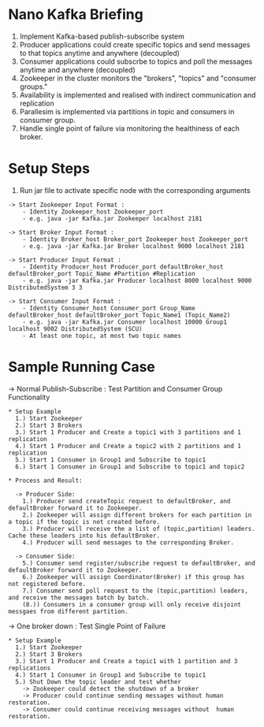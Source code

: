 # Nano Kafka Briefing

  1. Implement Kafka-based publish-subscribe system 
  2. Producer applications could create specific topics and send messages to that topics anytime and anywhere (decoupled)
  3. Consumer applications could subscrbe to topics and poll the messages anytime and anywhere (decoupled)
  4. Zookeeper in the cluster monitors the "brokers", "topics" and "consumer groups."
  5. Availability is implemented and realised with indirect communication and replication
  6. Parallesim is implemented via partitions in topic and consumers in consumer group.
  7. Handle single point of failure via monitoring the healthiness of each broker. 

# Setup Steps
  1. Run jar file to activate specific node with the corresponding arguments
  
    -> Start Zookeeper Input Format :
        - Identity Zookeeper_host Zookeeper_port
        - e.g. java -jar Kafka.jar Zookeeper localhost 2181
        
    -> Start Broker Input Format :
        - Identity Broker_host Broker_port Zookeeper_host Zookeeper_port
        - e.g. java -jar Kafka.jar Broker localhost 9000 localhost 2181

    -> Start Producer Input Format :
        - Identity Producer_host Producer_port defaultBroker_host defaultBroker_port Topic_Name #Partition #Replication
        - e.g. java -jar Kafka.jar Producer localhost 8000 localhost 9000 DistributedSystem 3 3

    -> Start Consumer Input Format :
        - Identity Consumer_host Consumer_port Group_Name defaultBroker_host defaultBroker_port Topic_Name1 (Topic_Name2)
        - e.g. java -jar Kafka.jar Consumer localhost 10000 Group1 localhost 9002 DistributedSystem (SCU)
        - At least one topic, at most two topic names

# Sample Running Case
  -> Normal Publish-Subscribe : Test Partition and Consumer Group Functionality
  
    * Setup Example
      1.) Start Zookeeper
      2.) Start 3 Brokers 
      3.) Start 1 Producer and Create a topic1 with 3 partitions and 1 replication
      4.) Start 1 Producer and Create a topic2 with 2 partitions and 1 replication
      5.) Start 1 Consumer in Group1 and Subscribe to topic1
      6.) Start 1 Consumer in Group1 and Subscribe to topic1 and topic2
      
    * Process and Result:
      
      -> Producer Side:
        1.) Producer send createTopic request to defaultBroker, and defaultBroker forward it to Zookeeper.
        2.) Zookeeper will assign different brokers for each partition in a topic if the topic is not created before.
        3.) Producer will receive the a list of (topic,partition) leaders. Cache these leaders into his defaultBroker.
        4.) Producer will send messages to the corresponding Broker.
      
      -> Consumer Side:
        5.) Consumer send register/subscribe request to defaultBroker, and defaultBroker forward it to Zookeeper.
        6.) Zookeeper will assign Coordinator(Broker) if this group has not registered before.
        7.) Consumer send poll request to the (topic,partition) leaders, and receive the messages batch by batch.
        (8.)) Consumers in a consumer group will only receive disjoint messgaes from different partition.
      
  -> One broker down : Test Single Point of Failure
  
    * Setup Example
      1.) Start Zookeeper
      2.) Start 3 Brokers 
      3.) Start 1 Producer and Create a topic1 with 1 partition and 3 replications
      4.) Start 1 Consumer in Group1 and Subscribe to topic1
      5.) Shut Down the topic leader and test whether 
        -> Zookeeper could detect the shutdown of a broker
        -> Producer could continue sending messages without human restoration.
        -> Consumer could continue receiving messages without  human restoration.
        
